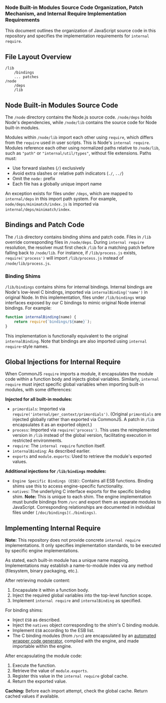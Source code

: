### Node Built-in Modules Source Code Organization, Patch Mechanism, and Internal Require Implementation Requirements  

This document outlines the organization of JavaScript source code in this repository and specifies the implementation requirements for `internal require`.  

## File Layout Overview  
```
/lib
    /bindings
    ... patches
/node
    /deps
    /lib
```

## Node Built-in Modules Source Code  
The `/node` directory contains the Node.js source code. `/node/deps` holds Node's dependencies, while `/node/lib` contains the source code for Node built-in modules.  

Modules within `/node/lib` import each other using `require`, which differs from the `require` used in user scripts. This is Node's `internal require`. Modules reference each other using normalized paths relative to `/node/lib`, such as `"path"` or `"internal/util/types"`, without file extensions. Paths must:  
- Use forward slashes (`/`) exclusively  
- Avoid extra slashes or relative path indicators (`./`, `../`)  
- Omit the `node:` prefix  
- Each file has a globally unique import name  

An exception exists for files under `/deps`, which are mapped to `internal/deps` in this import path system. For example, `node/deps/minimatch/index.js` is imported via `internal/deps/minimatch/index`.  

## Bindings and Patch Code  
The `/lib` directory contains binding shims and patch code. Files in `/lib` override corresponding files in `/node/deps`. During `internal require` resolution, the resolver must first check `/lib` for a matching patch before falling back to `/node/lib`. For instance, if `/lib/process.js` exists, `require('process')` will import `/lib/process.js` instead of `/node/lib/process.js`.  

### Binding Shims  
`/lib/bindings` contains shims for internal bindings. Internal bindings are Node's low-level C bindings, imported via `internalBinding('name')` in original Node. In this implementation, files under `/lib/bindings` wrap interfaces exposed by our C bindings to mimic original Node internal bindings. For example:  
```js  
function internalBinding(name) {  
    return require(`bindings/${name}`);  
}  
```  
This implementation is functionally equivalent to the original `internalBinding`. Note that bindings are also imported using `internal require`-style names.  

## Global Injections for Internal Require  
When CommonJS `require` imports a module, it encapsulates the module code within a function body and injects global variables. Similarly, `internal require` must inject specific global variables when importing built-in modules, with some differences:  

**Injected for all built-in modules:**  
- `primordials`: Imported via `require('internal/per_context/primordials')`. (Original `primordials` are injected globally rather than exported via CommonJS. A patch in `/lib` encapsulates it as an exported object.)  
- `process`: Imported via `require('process')`. This uses the reimplemented version in `/lib` instead of the global version, facilitating execution in restricted environments.  
- `require`: The `internal require` function itself.  
- `internalBinding`: As described earlier.  
- `exports` and `module.exports`: Used to retrieve the module's exported values.  

**Additional injections for `/lib/bindings` modules:**  
- `Engine Specific Bindings (ESB)`: Contains all ESB functions. Binding shims use this to access engine-specific functionality.  
- `natives`: The underlying C interface exports for the specific binding shim. **Note:** This is unique to each shim. The engine implementation must bundle bindings from `/src` and export them as separate modules to JavaScript. Corresponding relationships are documented in individual files under `[/doc/bindings](./bindings)`.  

## Implementing Internal Require  
**Note:** This repository does not provide concrete `internal require` implementations. It only specifies implementation standards, to be executed by specific engine implementations.  

As stated, each built-in module has a unique name mapping. Implementations may establish a name-to-module index via any method (filesystem, binary packaging, etc.). 

After retrieving module content:  
1. Encapsulate it within a function body.  
2. Inject the required global variables into the top-level function scope.  
3. Implement `internal require` and `internalBinding` as specified.  

For binding shims:  
- Inject `ESB` as described.  
- Inject the `natives` object corresponding to the shim's C binding module.  
- Implement `ESB` according to the ESB list.  
- The C binding modules (from `/src`) are encapsulated by an [automated wrapper code generator](./c_wrapper.md), compiled with the engine, and made importable within the engine.  

After encapsulating the module code:  
1. Execute the function.  
2. Retrieve the value of `module.exports`.  
3. Register this value in the `internal require` global cache.  
4. Return the exported value.  

**Caching:** Before each import attempt, check the global cache. Return cached values if available.